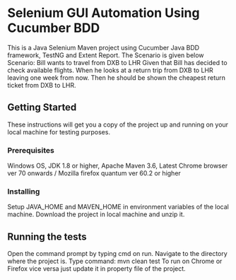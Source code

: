 #  Selenium GUI Automation Using Cucumber BDD 
  This is a Java Selenium Maven project using Cucumber Java BDD framework, TestNG and Extent Report. 
  The Scenario is given below
  Scenario: Bill wants to travel from DXB to LHR
       Given that Bill has decided to check available flights.
       When he looks at a return trip from DXB to LHR leaving one week from now.
       Then he should be shown the cheapest return ticket from DXB to LHR.
## Getting Started

These instructions will get you a copy of the project up and running on your local machine for  testing purposes. 
### Prerequisites
Windows OS, JDK 1.8 or higher, Apache Maven 3.6, Latest Chrome browser ver 70 onwards / Mozilla firefox quantum ver 60.2 or higher
### Installing
Setup JAVA_HOME and MAVEN_HOME in environment variables of the local machine. Download the project in local machine and unzip it.
## Running the tests
Open the command prompt by typing cmd on run. Navigate to the directory where the project is.
Type command: mvn clean test
To run on Chrome or Firefox vice versa just update it in property file of the project.
